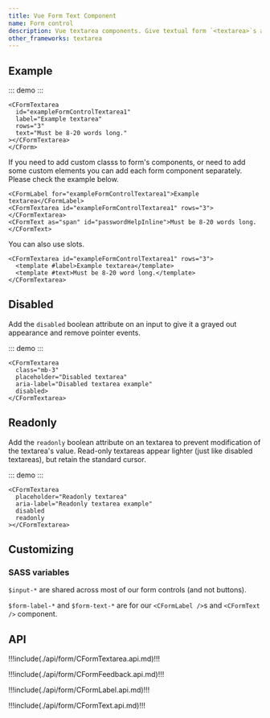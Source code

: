 ```yaml
---
title: Vue Form Text Component
name: Form control
description: Vue textarea components. Give textual form `<textarea>`s an upgrade with custom styles, sizing, focus states, validation, and more.
other_frameworks: textarea
---
```


## Example

::: demo
<CFormTextarea
  id="exampleFormControlTextarea1"
  label="Example textarea"
  rows="3"
  text="Must be 8-20 words long."></CFormTextarea>
:::
```vue
<CFormTextarea
  id="exampleFormControlTextarea1"
  label="Example textarea"
  rows="3"
  text="Must be 8-20 words long."
></CFormTextarea>
</CForm>
```

If you need to add custom classs to form's components, or need to add some custom elements you can add each form component separately. Please check the example below.

```vue
<CFormLabel for="exampleFormControlTextarea1">Example textarea</CFormLabel>
<CFormTextarea id="exampleFormControlTextarea1" rows="3"></CFormTextarea>
<CFormText as="span" id="passwordHelpInline">Must be 8-20 words long.</CFormText>
```

You can also use slots.

```vue
<CFormTextarea id="exampleFormControlTextarea1" rows="3">
  <template #label>Example textarea</template>
  <template #text>Must be 8-20 word long.</template>
</CFormTextarea>
```

## Disabled

Add the `disabled` boolean attribute on an input to give it a grayed out appearance and remove pointer events.

::: demo
<CFormTextarea
  class="mb-3"
  placeholder="Disabled textarea"
  aria-label="Disabled textarea example"
  disabled></CFormTextarea>
:::
```vue
<CFormTextarea
  class="mb-3"
  placeholder="Disabled textarea"
  aria-label="Disabled textarea example"
  disabled>
</CFormTextarea>
```

## Readonly

Add the `readonly` boolean attribute on an textarea to prevent modification of the textarea's value. Read-only textareas appear lighter (just like disabled textareas), but retain the standard cursor.

::: demo
<CFormTextarea
  placeholder="Readonly textarea"
  aria-label="Readonly textarea example"
  disabled
  readonly></CFormTextarea>
:::
```vue
<CFormTextarea
  placeholder="Readonly textarea"
  aria-label="Readonly textarea example"
  disabled
  readonly
></CFormTextarea>
```

## Customizing

### SASS variables

`$input-*` are shared across most of our form controls (and not buttons).

<ScssDocs file="_variables.scss" capture="form-input-variables" />

`$form-label-*` and `$form-text-*` are for our `<CFormLabel />`s and `<CFormText />` component.

<ScssDocs file="_variables.scss" capture="form-label-variables" />

<ScssDocs file="_variables.scss" capture="form-text-variables" />

## API

!!!include(./api/form/CFormTextarea.api.md)!!!

!!!include(./api/form/CFormFeedback.api.md)!!!

!!!include(./api/form/CFormLabel.api.md)!!!

!!!include(./api/form/CFormText.api.md)!!!